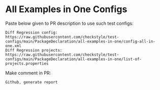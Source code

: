 # All Examples in One Configs
Paste below given to PR description to use such test configs:
```
Diff Regression config: https://raw.githubusercontent.com/checkstyle/test-configs/main/PackageDeclaration/all-examples-in-one/config-all-in-one.xml
Diff Regression projects: https://raw.githubusercontent.com/checkstyle/test-configs/main/PackageDeclaration/all-examples-in-one/list-of-projects.properties
```
Make comment in PR:
```
Github, generate report
```
